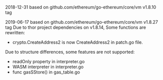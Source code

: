2018-12-31
based on github.com/ethereum/go-ethereum/core/vm v1.8.10 tag

2019-06-17
based on github.com/ethereum/go-ethereum/core/vm v1.8.27 tag
Due to thor project dependencies on v1.8.14, Some functions are rewritten:

 - crypto.CreateAddress2 is now CreateAddress2 in patch.go file.

Due to structure differences, some features are not supported:
 - readOnly property in interpreter.go
 - WASM interpreter in interpreter.go
 - func gasSStore() in gas_table.go